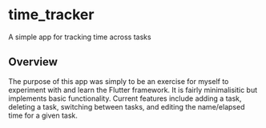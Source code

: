 # time_tracker

A simple app for tracking time across tasks

## Overview

The purpose of this app was simply to be an exercise for myself to 
experiment with and learn the Flutter framework. It is fairly 
minimalisitic but implements basic functionality. Current features 
include adding a task, deleting a task, switching between tasks, and 
editing the name/elapsed time for a given task.

